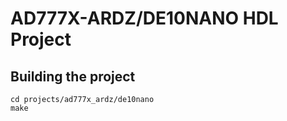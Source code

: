 # AD777X-ARDZ/DE10NANO HDL Project

## Building the project

```
cd projects/ad777x_ardz/de10nano
make
```